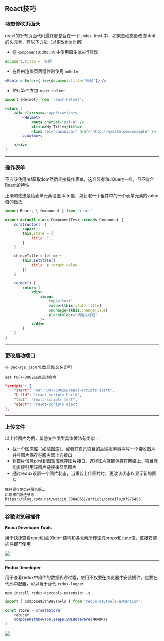 ## React技巧

### 动态修改页面头

react的所有页面代码最终都整合在一个 `index.html` 中，如果想动态更改该html的头元素，有以下方法（以更改title为例）

- 在 `componentDidMount` 中使用原生js进行修改

```jsx
document.title = '标题'
```

- 在路由渲染页面组件时使用 `onEnter`

```jsx
<Route onEnter={()=>{document.title='标题'}} />
```

- 使用第三方包 `react-helmet`

```jsx
import {Helmet} from 'react-helmet';

return (
    <div className="application">
        <Helmet>
            <meta charSet="utf-8" />
            <title>My Title</title>
            <link rel="canonical" href="http://mysite.com/example" />
        </Helmet>
        ...
    </div>
)
```



-----

### 操作表单

不应该使用ref获取dom然后直接操作表单，这样显得和JQuery一样，且不符合React的特性

正确的做法是给表单元素设置state值，如获取一个组件中的一个表单元素的value值的做法

```jsx
import React, { Component } from 'react'

export default class ComponentTest extends Component {
	constructor() {
		super();
		this.state = {
			title: '',
		}
	}

	changeTitle = (e) => {
		this.setState({
			title: e.target.value
		})
	}

	render() {
		return (
			<div>
				<input
					type="text"
					value={this.state.title}
					onChange={this.changeTitle}
					placeholder="请输入标题"
				/>
			</div>
		)
	}
}

```



---

### 更改启动端口

在 `package.json` 修改启动文件即可

```
set PORT=3002&&原启动命令
```

```json
"scripts": {
    "start": "set PORT=3002&&react-scripts start",
    "build": "react-scripts build",
    "test": "react-scripts test",
    "eject": "react-scripts eject"
},
```



-----

### 上传文件

以上传图片为例，其他文件类型具体做法有类似：

- 找一个图床库（如贴图库），或者在自己项目的后端服务器中写一个接收图片并将图片保存在服务器上的接口
- 将图片信息post到图窗库保存图片接口，这样图片就能保存在网络上，项目就能直接引用该图片链接来显示图片
- 通过redux设置一个图片状态，当重新上传图片时，更改该状态以显示新的图片

```
推荐保存在自己服务器上
后端接口做法参考
https://blog.csdn.net/weixin_33840661/article/details/87975495
```



-----

### 谷歌浏览器插件

**React Developer Tools**

用于快捷查看react页面的dom结构和各元素所传递的props和state值，直接安装插件即可使用

<img src="https://img-blog.csdnimg.cn/2020101904214436.png" style="margin:0"/>

----

**Redux Developer**

用于查看redux中间件的数据传递过程，使用不仅要在浏览器中安装插件，也要在代码中配置，可以用于替代 `redux-logger`

```
npm install redux-devtools-extension -s
```

```js
import { composeWithDevTools } from 'redux-devtools-extension';

const store = createStore(
    reducer,
    composeWithDevTools(applyMiddleware(中间件))
)
```

<img src="https://img-blog.csdnimg.cn/20201019042230942.png" style="margin:0"/>

